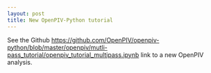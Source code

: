 ```yaml
---
layout: post
title: New OpenPIV-Python tutorial 
---
```


See the Github https://github.com/OpenPIV/openpiv-python/blob/master/openpiv/mutli-pass_tutorial/openpiv_tutorial_multipass.ipynb link to a new OpenPIV analysis. 

